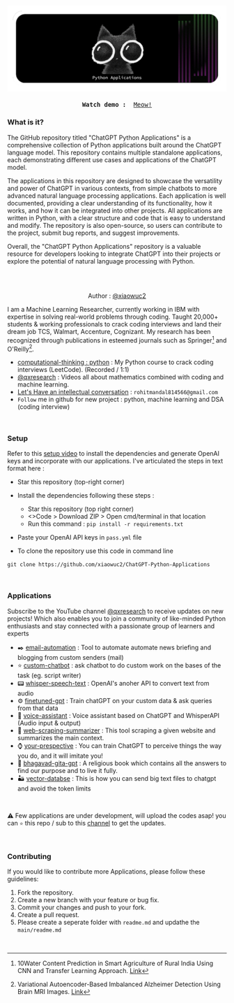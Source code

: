 <h4 align="center">
<img src="https://github.com/xiaowuc2/ChatGPT-Python-Applications/blob/main/resource/apg4.png" width="850">
</h4>

  
<p><pre align="center">
<strong>Watch demo : </strong> <a href="https://youtu.be/beEBeQw5tpc">​Meow!​</a></pre></p>

### What is it?

The GitHub repository titled "ChatGPT Python Applications" is a comprehensive collection of Python applications built around the ChatGPT language model. This repository contains multiple standalone applications, each demonstrating different use cases and applications of the ChatGPT model.

The applications in this repository are designed to showcase the versatility and power of ChatGPT in various contexts, from simple chatbots to more advanced natural language processing applications. Each application is well documented, providing a clear understanding of its functionality, how it works, and how it can be integrated into other projects. All applications are written in Python, with a clear structure and code that is easy to understand and modify. The repository is also open-source, so users can contribute to the project, submit bug reports, and suggest improvements.

Overall, the "ChatGPT Python Applications" repository is a valuable resource for developers looking to integrate ChatGPT into their projects or explore the potential of natural language processing with Python.

<br>


<br>

<p align="center">
Author : 
  <a href="https://github.com/xiaowuc2">
    @xiaowuc2
  </a>

</p>


I am a Machine Learning Researcher, currently working in IBM with expertise in solving real-world problems through coding. Taught 20,000+ students & working professionals to crack coding interviews and land their dream job TCS, Walmart, Accenture, Cognizant. My research has been recognized through publications in esteemed journals such as Springer[^1] and O'Reilly[^2]. 

- [computational-thinking : python](https://xiaowuc2.vercel.app/posts/computational-thinking-python) : My Python course to crack coding interviews (LeetCode). (Recorded / 1:1)
- [@qxresearch](https://www.youtube.com/@qxresearch/) : Videos all about mathematics combined with coding and machine learning.
- [Let's Have an intellectual conversation](https://www.linkedin.com/in/xiaowuc2/) : `rohitmandal814566@gmail.com`
- `Follow` me in github for new project : python, machine learning and DSA (coding interview)


<br>

### Setup 

Refer to this [setup video](https://youtu.be/beEBeQw5tpc) to install the dependencies and generate OpenAI keys and incorporate with our applications. I've articulated the steps in text format here : 

- Star this repository (top-right corner)
- Install the dependencies following these steps : 

  - Star this repository (top right corner) 
  - <>Code > Download ZIP > Open cmd/terminal in that location
  - Run this command : `pip install -r requirements.txt`

- Paste your OpenAI API keys in `pass.yml` file

- To clone the repository use this code in command line 
```
git clone https://github.com/xiaowuc2/ChatGPT-Python-Applications
```

<br>

### Applications 

Subscribe to the YouTube channel [@qxresearch](https://www.youtube.com/@qxresearch/) to receive updates on new projects! 
Which also enables you to join a community of like-minded Python enthusiasts and stay connected with a passionate group of learners and experts

- ✒️ [email-automation](https://github.com/xiaowuc2/ChatGPT-Python-Applications/tree/main/email-automation) : Tool to automate automate news briefing and blogging from custom senders (mail) 
- ⭐ [custom-chatbot](https://github.com/xiaowuc2/ChatGPT-Python-Applications/tree/main/chatbot) : ask chatbot to do custom work on the bases of the task (eg. script writer) 
- 📟 [whisper-speech-text](https://github.com/xiaowuc2/ChatGPT-Python-Applications/tree/main/whisper-speech-text) : OpenAI's anoher API to convert text from audio
- ⚙️ [finetuned-gpt](https://github.com/xiaowuc2/ChatGPT-Python-Applications/tree/main/finetuned-gpt) : Train chatGPT on your custom data & ask queries from that data
- 💠 [voice-assistant](https://github.com/xiaowuc2/ChatGPT-Python-Applications/tree/main/voice-assistant) : Voice assistant based on ChatGPT and WhisperAPI (Audio input & output) 
- 🐻 [web-scraping-summarizer](https://github.com/xiaowuc2/ChatGPT-Python-Applications/tree/main/web-scraping-summarizer) : This tool scraping a given website and summarizes the main context.
- ⌚ [your-prespective](https://raw.githubusercontent.com/xiaowuc2/ChatGPT-Python-Applications/main/resource/git4.png) : You can train ChatGPT to perceive things the way you do, and it will imitate you!
- 📖 [bhagavad-gita-gpt](https://raw.githubusercontent.com/xiaowuc2/ChatGPT-Python-Applications/main/resource/git4.png) : A religious book which contains all the answers to find our purpose and to live it fully.
- 🏜 [vector-databse](https://github.com/xiaowuc2/ChatGPT-Python-Applications/blob/main/vector-database/Vector_Databse.ipynb) : This is how you can send big text files to chatgpt and avoid the token limits

<br>

⚠️ Few applications are under development, will upload the codes asap! you can `⭐` this repo / sub to this [channel](https://www.youtube.com/@qxresearch/)  to get the updates. 



<br>

### Contributing

If you would like to contribute more Applications, please follow these guidelines:

 
1. Fork the repository.
2. Create a new branch with your feature or bug fix.
3. Commit your changes and push to your fork.
4. Create a pull request.
5. Please create a seperate folder with `readme.md` and updathe the `main/readme.md`


<br>


[^1]: 10Water Content Prediction in Smart Agriculture of Rural India Using CNN and Transfer Learning Approach. [Link](https://www.oreilly.com/library/view/intelligent-decision-support/9781119896432/c10.xhtml)
[^2]: Variational Autoencoder-Based Imbalanced Alzheimer Detection Using Brain MRI Images. [Link](https://link.springer.com/chapter/10.1007/978-981-19-1657-1_14)

